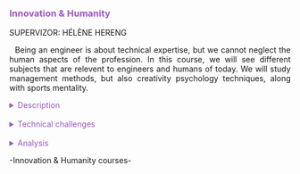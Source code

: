 <h3 style="color: #9c56c2">Innovation & Humanity</h3>

SUPERVIZOR: HÉLÈNE HERENG

<p style="text-indent: 2%; text-align: justify;">
    Being an engineer is about technical expertise, but we cannot neglect the human aspects of the profession. In this course, we will see different subjects that are relevent to engineers and humans of today. We will study management methods, but also creativity psychology techniques, along with sports mentality.
</p>

<details>
    <summary style="color: #9c56c2">Description</summary>
    <p style="text-indent: 2%; margin-left: 2%; text-align: justify;">
        The Innovation & Humanity module gathers the six classes that don't focus on technical skills but rather management, creativity and human skills. We will study management, social psychology, innovation and creativity and even sports practise. We will also have a professsional development class with a mockup job interview. The variety of the classes makes so that some of the skills learned are directly linked to managing a project as an engineer, but other apply to humans in general and how to live as a citizen in our society.
    </p>
    <p style="text-indent: 2%; margin-left: 2%; text-align: justify;">    
        You can find a quick summary of the courses content in the adjacent table. The next subsection will focus on the most relevent experiences in more detail.
    </p>
    <table style="border-collapse: collapse; border: 1px #9c56c2 solid; text-align: center; margin-left: 2%;">
    <tr style="border: 1px #9c56c2 solid; background-color: #9c56c2; color: #282c34; font-weight: bold;text-align: center; padding: 10px;">
       <th style="border: 1px #9c56c2 solid;">Class name</th>
       <th style="border: 1px #9c56c2 solid;">Context & Mission</th>
    </tr>
    <tr>
       <td style="border: 1px #9c56c2 solid; font-weight: bold;">Innovation</td>
       <td style="border: 1px #9c56c2 solid;">Series of lectures linked with our innovative project where we will discuss innovation , risk management, social acceptability and other concepts. We will also present our project in a more client-oriented way and adjust our strategy with the concepts we learned.</td>
    </tr>
    <tr>
       <td style="border: 1px #9c56c2 solid; font-weight: bold;">Creativity methods (TRIZ)</td>
       <td style="border: 1px #9c56c2 solid;">Mix of lectures and tutorials about the TRIZ creativity method, with an application to a concrete case by group.</td>
    </tr>
    <tr>
       <td style="border: 1px #9c56c2 solid; font-weight: bold;">Social psychology</td>
       <td style="border: 1px #9c56c2 solid;">Unorthodox classes mixing classical lectures, presentations by students, movie analysis, all of that linking to main social psychology thesis like manipulation, social influence or psychosocial risks at work.</td>
    </tr>
    <tr>
       <td style="border: 1px #9c56c2 solid; font-weight: bold;">Team management</td>
       <td style="border: 1px #9c56c2 solid;">Lectures about the main points of team management: conflict management, performance review, motivation, ...</td>
    </tr>
    <tr>
       <td style="border: 1px #9c56c2 solid; font-weight: bold;">Sports</td>
       <td style="border: 1px #9c56c2 solid;">Three-day internship taking place in the Pyrenees mountains. Practice of high-mountain sports like rock-climbing, mountain bike and hiking.</td>
    </tr>
    <tr>
       <td style="border: 1px #9c56c2 solid; font-weight: bold;">Individual Professional Development</td>
       <td style="border: 1px #9c56c2 solid;">Three interactive classes where different subjects are studied. How to behave in a job interview, what to expect when beginning a career in the industry, salary questions. These were followed by a formal job interview situation with professional HR experts coming to act as interviewers of a fake job.</td>
    </tr>
    </table>
    <br>
    <details style="text-indent: 10%;">
        <summary style="color: #9c56c2">Social psychology, intercultural relationships</summary>
        <p style="text-indent: 10%; margin-left: 10%; text-align: justify;">
            The social psychology class was certainly one of the more original classes of the year. Compared to other classes of the module where the learning process was classical, with the teacher passing on information to us, here different methods were preferred. We would often do debates on a subject where the teacher did not take part in it until the very end. We learned the core concepts through presentations by the students, and the only real instruction was to "not make it boring."
        </p>
        <p style="text-indent: 10%; margin-left: 10%; text-align: justify;">
            We also spent an entire 3 hours class watching the movie Twelve Angry Men, and then analysing it. It is about a jury of men discussing if they should vote guilty or not guilty during a trial. Behind that, almost all the themes of social psychology like manipulation, social influence, prejudice were presented.
        </p>
        <p style="text-indent: 10%; margin-left: 10%; text-align: justify;">
          The main work we had to accomplish for the class was to present one of seven themes of social psychology. These presentations would be the only theoretical material we would have during the class, so we had to include all the key elements while also presenting something fun and interesting. I decided to present the subject of Stereotypes and Prejudice.
        </p>
        <p style="text-indent: 10%; margin-left: 10%; text-align: justify;">
            The main idea we had to make the presentation interactive and funny, was to play on the fact that one of the group members wars from Asian descent to have him expose stereotypes about himself. He began the presentation by just stating facts about his life, that were in fact all stereotypes. In the end, we conducted a debat on a subject that proved to be succesful. You can find the key slides of the presentation just below: 
        </p>
    </details>
    <br>
    <details style="text-indent: 10%;">
        <summary style="color: #9c56c2">Polling the students about their sport training course</summary>
        <p style="text-indent: 10%; margin-left: 10%; text-align: justify;">
            P1
        </p>
        <p style="text-indent: 10%; margin-left: 10%; text-align: justify;">
            P2
        </p>
        <p style="text-indent: 10%; margin-left: 10%; text-align: justify;">
            P3
        </p>
        <p style="text-indent: 10%; margin-left: 10%; text-align: justify;">
            P4
        </p>
    </details>
</details>
<br>
<details>
    <summary style="color: #9c56c2">Technical challenges</summary>
     <br>
    <details style="text-indent: 2%;">
        <summary style="color: #9c56c2">Innovation</summary>
        <p style="text-indent: 2%; margin-left: 2%; text-align: justify;">
            The Innovation class started with a few theoretical lectures, talking about the main concepts of innovation, project management and teamwork. The real challenge started after these, when the class started to get really close with our main project. What we had to do was to rethink our project development and strategy taking into accounts the elements we had seen. When tasked with a project, most of us jump directly to a technical solution, without paying much attention to market, user acceptability or ethics constraints. We were encouraged and took time to write reports about specific issues from the class, and in the end, we had to present the taweaways from these with our project.
        </p>
        <p style="text-indent: 2%; margin-left: 2%; text-align: justify;">
            We did a project presentation including the advancement at the beginning of december, risk assessment issues, our time management methods and social acceptability analysis. You can watch the slides of our presentation by clicking the link below. However, if this is your first real encounter with our project: The Alison Project, I encourage you to go read this part of the Portfolio before by clicking HERE.
        </p>
    </details>
    <br>
    <details style="text-indent: 2%;">
        <summary style="color: #9c56c2">Creativity methods (TRIZ)</summary>
        <p style="text-indent: 2%; margin-left: 2%; text-align: justify;">
            The TRIZ class had a pretty simple premise. It consists in tutorials where we learn the key concepts of the TRIZ creativity method, and then we apply them to an study object of our choice. However, it is a pretty complex and powerful method, so aplying it correctly was not an easy task. The object I chose to study (in a group of two along with Diep Vu) is the Spoon. We were asked to select a simple object, because using TRIZ on a complex object is really complicated.
        </p>
        <p style="text-indent: 2%; margin-left: 2%; text-align: justify;">
            What we did to understand the TRIZ method is the following:
        </p>
        <ul style="text-align: justify;">
            <li>First, we conducted some precise analysis of the object, by following some precise techniques which would give us key indicators about our object.</li>
            <br>
            <li>Then, we would use the analysis we made as a reading key to use the TRIZ resolution matrix. It is the main element of the method. How it works is you identify a contradiction in the object (for example you want the spoon to dissolve sugar faster but you don't want to put more effort in it), and then you put that contradiction in the matrix.</li>
        </ul>
        <p style="text-indent: 2%; margin-left: 2%; text-align: justify;">
            Applying the method gave us solution leads that we could apply to find concrete idead on how to improve the spoon. In the end, one of the solutions we proposed was to have a heating spoon, that would melt sugar while you are stirring so it dissolves faster in coffee. You can read the full report of our TRIZ case-study by clicking the link below
        </p>
    </details>
    <br>
    <details style="text-indent: 2%;">
        <summary style="color: #9c56c2">Social psychology</summary>
        <p style="text-indent: 2%; margin-left: 2%; text-align: justify;">
            The main technical challenge for this class was researching and preparing our presentation. Our theme was: Stereotypes and Prejudice. We had some key information to include so that people would at least get the key elements, but other than that we were pretty free to present how we wanted to.
        </p>
        <p style="text-indent: 2%; margin-left: 2%; text-align: justify;">
            My main task was to present an unknown part of the notion of stereotype. After a lot of research, I decided to go with what is called The stereotype threat.
        </p>
        <p style="text-indent: 2%; margin-left: 2%; text-align: justify;">
            It is a theory that tries to explain partly why stereotypes tend to confirm themselves, even though we are aware that they are stereotypes. I based my presentation partly of off the adjacent video. As it is done in it, I tried to explain very logically with a demonstration how stereotypes lead to prejudice then discrimination, which then comes back in a positive feedback loop to create a self-fullfiling prophecy. It means that being aware of being a victim of stereotype does not necessarily help you fight it.
        </p>
    </details>
    <br>
    <details style="text-indent: 2%;">
        <summary style="color: #9c56c2">Team Management</summary>
        <p style="text-indent: 2%; margin-left: 2%; text-align: justify;">
            Team management was perhaps the most classical class of this module. It consisted in four lectures where we oversaw the main concepts of team management. It is the only class of this year that had an actual test, in the form of an MCQ (QCM in French). The technical challenge was to shift our way of thinking regarding working with a team on a project. Until now, we only have been equal members of a team, but pretty soon in our career, we will be in a project lead position and we will have to manage a team. Between dealing with conflicts, ensuring good productivity and performance and communicating your objectives to the team, even motivating people consistutes very important skills. The way we acquired them during the class was by doing a lot of exercises and case studies. Studying the theoretical notions is important, but applying them to real-life examples helped me a lot to get comfortable with them.
        </p>
    </details>
    <br>
    <details style="text-indent: 2%;">
        <summary style="color: #9c56c2">Individual Professional Development</summary>
        <p style="text-indent: 2%; margin-left: 2%; text-align: justify;">
            The Individual Professional Development module (also called PPI) has been around every year since I got into INSA. Over the years, the teaching methods and form varied quite a lot, with standard lectures in first year, and small group discussions last year. In fifth year, the challenge was preparing us for a job interview simulation. As all of us were going to look for our fifth year internship, we needed to do well in interviews, and the teacher I had really tried to make us perform as well as we could. First, we talked a lot about techniques, good things to say and not say, subjects to put forward in an interview. However for these exercises, it is always good to practice as mush as possible. I practiced in front of a mirror, judging my non-verbal mistakes that are maybe more important than the things you may say.
        </p>
        <p style="text-indent: 2%; margin-left: 2%; text-align: justify;">
            I did my mockup interview with the Human Resources manager at ACTIA. I was interviewing for a real job offer, posted by another company though. It lasted 30 minutes and overall I was quite happy with my performance. My interviewer gave me a lot of critical feedback, and I feel like it helped me a lot. I really felt more prepared for the actual job interviews I had later during the semester for my internship.
        </p>
    </details>
</details>
<br>
<details>
    <summary style="color: #9c56c2">Analysis</summary>
    <br>
    <details style="text-indent: 2%;">
        <summary style="color: #9c56c2">Self-evaluation with the skills matrix</summary>
        <p style="text-indent: 2%; margin-left: 2%; text-align: justify;">
            It is harder to specify the skills acquired in non-technical classes, and I believe all of them are not present on the skills matrix.
        </p>
        <p style="text-indent: 2%; margin-left: 2%; text-align: justify;">
            For the Manage an innovative project skillset, these are really important skills that are hard to master only from what we learn in class. I feel like my experience during my summer internship, and having a leading position in most of the student project I take part in, played a major role in my mastery of these skills.
        </p>
        <p style="text-indent: 2%; margin-left: 2%; text-align: justify;">
            I would say most of the same applies to the Learning Teamwork project. I feel like the Team Management and social psychology classes are important to help learn this skill, but simply being with students coming from different background, cultures and countries also helped me a lot.
        </p>
        <p style="text-indent: 2%; margin-left: 2%; text-align: justify;">
            As for the Be convincing: defend an idea point, to me it was acquired partly the very important number of oral presentations we made this semester. Sometimes, I think it is too much (it maybe is), but it sure helped me a lot with confidence when presenting my ideas to an audience. The different projects of the year also complemented what we learned in Innovation and Team Management classes.
        </p>
        <br>
        <table style="border-collapse: collapse; border: 1px #9c56c2 solid; text-align: center; margin-left: 2%;">
    <tr style="border: 1px #9c56c2 solid; background-color: #9c56c2; color: #282c34; font-weight: bold;text-align: center; padding: 10px;">
       <th style="border: 1px #9c56c2 solid;">Skill</th>
       <th style="border: 1px #9c56c2 solid;">Required level</th>
       <th style="border: 1px #9c56c2 solid;">Self-evaluation</th>
       <th style="border: 1px #9c56c2 solid;">Learning mode</th>
    </tr>
    <tr>
       <td style="border: 1px #9c56c2 solid; background-color: #abb2bf; color: #282c34" colspan="4">Manage an innovative project</td>
    </tr>
    <tr>
       <td style="border: 1px #9c56c2 solid;">Solve a problem in a creative way</td>
       <td style="border: 1px #9c56c2 solid;">4</td>
       <td style="border: 1px #9c56c2 solid;">4</td>
       <td style="border: 1px #9c56c2 solid;">IT + ST + PP</td>
    </tr>
    <tr>
       <td style="border: 1px #9c56c2 solid;">Develop the first stage of innovation</td>
       <td style="border: 1px #9c56c2 solid;">4</td>
       <td style="border: 1px #9c56c2 solid;">4</td>
       <td style="border: 1px #9c56c2 solid;">IT</td>
    </tr>
    <tr>
       <td style="border: 1px #9c56c2 solid;">Understand production, validation, distribution, acceptability, and aftermath of innovation</td>
       <td style="border: 1px #9c56c2 solid;">4</td>
       <td style="border: 1px #9c56c2 solid;">4</td>
       <td style="border: 1px #9c56c2 solid;">IT</td>
    </tr>
    <tr>
       <td style="border: 1px #9c56c2 solid;">Structure and lead an innovative project</td>
       <td style="border: 1px #9c56c2 solid;">4</td>
       <td style="border: 1px #9c56c2 solid;">4</td>
       <td style="border: 1px #9c56c2 solid;">IT + PE + ST</td>
    </tr>
    <tr style="border: 1px #9c56c2 solid; background-color: #9c56c2;">
        <td colspan="4"></td>
    </tr>
    <tr>
       <td style="border: 1px #9c56c2 solid; background-color: #abb2bf; color: #282c34" colspan="4">Learn teamwork</td>
    </tr>
    <tr>
       <td style="border: 1px #9c56c2 solid;">Multi-disciplinary students work as a team</td>
       <td style="border: 1px #9c56c2 solid;">4</td>
       <td style="border: 1px #9c56c2 solid;">4</td>
       <td style="border: 1px #9c56c2 solid;">IT + ST</td>
    </tr>
    <tr style="border: 1px #9c56c2 solid; background-color: #9c56c2;">
        <td colspan="4"></td>
    </tr>
    <tr>
       <td style="border: 1px #9c56c2 solid; background-color: #abb2bf; color: #282c34" colspan="4">Be convincing: present and defend an idea</td>
    </tr>
    <tr>
       <td style="border: 1px #9c56c2 solid;">Express and exchange hypotheses</td>
       <td style="border: 1px #9c56c2 solid;">4</td>
       <td style="border: 1px #9c56c2 solid;">4</td>
       <td style="border: 1px #9c56c2 solid;">IT + ST</td>
    </tr>
    <tr>
       <td style="border: 1px #9c56c2 solid;">Suggest a strategy to solve the problem identified</td>
       <td style="border: 1px #9c56c2 solid;">4</td>
       <td style="border: 1px #9c56c2 solid;">4</td>
       <td style="border: 1px #9c56c2 solid;">IT + ST</td>
    </tr>
    <tr>
       <td style="border: 1px #9c56c2 solid;">Suggest a model</td>
       <td style="border: 1px #9c56c2 solid;">4</td>
       <td style="border: 1px #9c56c2 solid;">4</td>
       <td style="border: 1px #9c56c2 solid;">IT + PE</td>
    </tr>
    <tr>
       <td style="border: 1px #9c56c2 solid;">Choose, design and / or justify a protocol or an experimental prototype</td>
       <td style="border: 1px #9c56c2 solid;">4</td>
       <td style="border: 1px #9c56c2 solid;">4</td>
       <td style="border: 1px #9c56c2 solid;">IT</td>
    </tr>
    </table>
    </details>
    <br>
    <details style="text-indent: 2%;">
        <summary style="color: #9c56c2">General review and feedback on the course</summary>
        <p style="text-indent: 2%; margin-left: 2%; text-align: justify;">
            Overall, the Innovation and Humanity module was probably the Human Science module I like the most of my five years at INSA. My only gripe with it was that some classes felt rushed due to the limited number of hours allowed (especially the social psychology class), but I understand that every class is important and it is hard to find time in our already packed schedule.
        </p>
        <p style="text-indent: 2%; margin-left: 2%; text-align: justify;">
            I feel like I learned a lot of skills and knowledge, and not necessarily things that only apply to an engineer. I really appreciate that we have classes that leave the frame of the computer science engineer and try to teach us elements that will be useful to us in our entire life.
        </p>
        <p style="text-indent: 2%; margin-left: 2%; text-align: justify;">
            I felt really invested in the classes. Being at the beginning of the semester certainly helped a lot, giving us time to prepare and take time to research the classes, which we often don't have to do later in the semester. Keeping the Innovation module at the beginning is something I really appreciated and I hope it will remain that way in the future.
        </p>
        <p style="text-indent: 2%; margin-left: 2%; text-align: justify;">
            Something that I also really like was that the Innovation class with Eric Jolivet shifted to be linked with the project more than he initially intended. Indeed, he gave us some of his class time to work on advancing our main project, because he realized we did not have any affected time to it in our schedule, and we were really falling behind. He had to skip some elements of his class to adjust to the lost time, but overall I feel like it was the right thing to do.
        </p>
        <p style="text-indent: 2%; margin-left: 2%; text-align: justify;">
            Overall, these classes felt more important to me than they have ever been. They tried to give us guidance as engineers and as humans, as we are ready to enter a new stage of our life with the beginning of our professional career.
        </P>
        <br>
    </details>
</details>

<p>-Innovation & Humanity courses-</p>